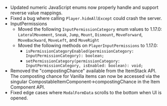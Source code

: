 

-   Updated numeric JavaScript enums now properly handle and support reverse value mappings. 
-   Fixed a bug where calling `Player.hideAllExcept` could crash the server.
-   InputPermissions
    -   Moved the following `InputPermissionCategory` enum values to 1.17.0: `LateralMovement`, `Sneak`, `Jump`, `Mount`, `Dismount`, `MoveForward`, `MoveBackward`, `MoveLeft`, and `MoveRight`
    -   Moved the following methods on `PlayerInputPermissions` to 1.17.0:
        -   `isPermissionCategoryEnabled(permissionCategory: InputPermissionCategory): boolean;`
        -   `setPermissionCategory(permissionCategory: InputPermissionCategory, isEnabled: boolean): void;`
-   Removed the "compostingChance" available from the ItemStack API. The composting chance for Vanilla items can now be accessed via the singular CompostableItemComponent-\>compostingChance in the Item Component API. 
-   Fixed edge cases where `ModalFormData` scrolls to the bottom when UI is opened.

